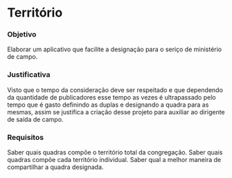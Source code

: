 # Território


### Objetivo

Elaborar um aplicativo que facilite a designação para o seriço de ministério de campo.

### Justificativa

Visto que o tempo da consideração deve ser respeitado e que dependendo da quantidade de publicadores esse tempo as vezes é ultrapassado pelo tempo que é gasto definindo as duplas e designando a quadra para as mesmas, assim se justifica a criação desse projeto para auxiliar ao dirigente de saída de campo.

### Requisitos

Saber quais quadras compõe o território total da congregação.
Saber quais quadras compõe cada território individual.
Saber qual a melhor maneira de compartilhar a quadra designada.

